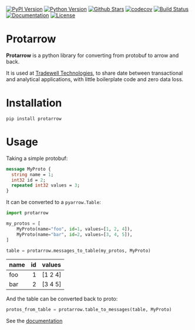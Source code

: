 [![PyPI Version][pypi-image]][pypi-url]
[![Python Version][versions-image]][versions-url]
[![Github Stars][stars-image]][stars-url]
[![codecov][codecov-image]][codecov-url]
[![Build Status][build-image]][build-url]
[![Documentation][doc-image]][doc-url]
[![License][license-image]][license-url]

# Protarrow

**Protarrow** is a python library for converting from protobuf to arrow and back.

It is used at [Tradewell Technologies](https://www.tradewelltech.co/), 
to share date between transactional and analytical applications,
with little boilerplate code and zero data loss.

# Installation

```shell
pip install protarrow
```

# Usage

Taking a simple protobuf:

```protobuf
message MyProto {
  string name = 1;
  int32 id = 2;
  repeated int32 values = 3;
}
```

It can be converted to a `pyarrow.Table`:

```python
import protarrow

my_protos = [
    MyProto(name="foo", id=1, values=[1, 2, 4]),
    MyProto(name="bar", id=2, values=[3, 4, 5]),
]

table = protarrow.messages_to_table(my_protos, MyProto)
```


| name   |   id | values   |
|:-------|-----:|:---------|
| foo    |    1 | [1 2 4]  |
| bar    |    2 | [3 4 5]  |

And the table can be converted back to proto:

```python
protos_from_table = protarrow.table_to_messages(table, MyProto)
```

See the [documentation](https://protarrow.readthedocs.io/en/latest/)


<!-- Badges: -->

[pypi-image]: https://img.shields.io/pypi/v/protarrow
[pypi-url]: https://pypi.org/project/protarrow/
[build-image]: https://github.com/tradewelltech/protarrow/actions/workflows/build.yaml/badge.svg
[build-url]: https://github.com/tradewelltech/protarrow/actions/workflows/build.yaml
[stars-image]: https://img.shields.io/github/stars/tradewelltech/protarrow
[stars-url]: https://github.com/tradewelltech/protarrow
[versions-image]: https://img.shields.io/pypi/pyversions/protarrow
[versions-url]: https://pypi.org/project/protarrow/
[doc-image]: https://readthedocs.org/projects/protarrow/badge/?version=latest
[doc-url]: https://protarrow.readthedocs.io/en/latest/?badge=latest
[license-image]: http://img.shields.io/:license-Apache%202-blue.svg
[license-url]: https://github.com/tradewelltech/protarrow/blob/master/LICENSE
[codecov-image]: https://codecov.io/gh/tradewelltech/protarrow/branch/master/graph/badge.svg?token=XMFH27IL70
[codecov-url]: https://codecov.io/gh/tradewelltech/protarrow
